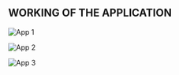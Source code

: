 ## WORKING OF THE APPLICATION

![App 1](https://github.com/user-attachments/assets/50ba006a-9702-4d10-996d-1b5764182e4b) 

![App 2](https://github.com/user-attachments/assets/d69f1595-61fd-440a-9521-7a8826380d93) 

![App 3](https://github.com/user-attachments/assets/57e53f2c-4bfb-4d6a-a65b-641c485143b5)
